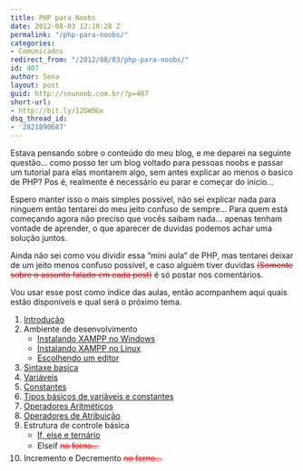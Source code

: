 ```yaml
---
title: PHP para Noobs
date: 2012-08-03 12:10:28 Z
permalink: "/php-para-noobs/"
categories:
- Comunicados
redirect_from: "/2012/08/03/php-para-noobs/"
id: 407
author: Sena
layout: post
guid: http://sounoob.com.br/?p=407
short-url:
- http://bit.ly/12GW9Gx
dsq_thread_id:
- '2821890687'
---
```


Estava pensando sobre o conteúdo do meu blog, e me deparei na seguinte questão… como posso ter um blog voltado para pessoas noobs e passar um tutorial para elas montarem algo, sem antes explicar ao menos o basico de PHP? Pos é, realmente é necessário eu parar e começar do inicio…

Espero manter isso o mais simples possível, não sei explicar nada para ninguem então tentarei do meu jeito confuso de sempre… Para quem está começando agora não preciso que vocês saibam nada… apenas tenham vontade de aprender, o que aparecer de duvidas podemos achar uma solução juntos.
  
<!--more-->

Ainda não sei como vou dividir essa “mini aula” de PHP, mas tentarei deixar de um jeito menos confuso possível, e caso alguém tiver duvidas <del><span style="color: #ff0000;">(Somente sobre o assunto falado em cada post)</span></del> é só postar nos comentários.

Vou usar esse post como índice das aulas, então acompanhem aqui quais estão disponíveis e qual será o próximo tema.

  1. <a title="Introdução – PHP para Noobs" href="./introducao-php-para-noobs/" target="_blank">Introdução</a>
  2. Ambiente de desenvolvimento 
      * <a name="xampp" title="Instalando XAMPP no Windows" href="./instalando-xampp-no-windows/" target="_blank">Instalando XAMPP no Windows</a>
      * <a title="Instalando XAMPP no Linux" href="./instalando-xampp-no-linux/" target="_blank">Instalando XAMPP no Linux</a>
      * <a title="Escolhendo um editor PHP" href="./escolhendo-um-editor-php/" target="_blank">Escolhendo um editor</a>
  3. <a title="Sintaxe basica PHP" href="./sintaxe-basica-php/" target="_blank">Sintaxe basica</a>
  4. <a title="Variáveis em PHP" href="./variaveis-php/" target="_blank">Variáveis</a>
  5. <a title="Constantes no PHP" href="./constantes-no-php/" target="_blank">Constantes</a>
  6. <a title="Tipos básicos de variáveis e constantes no PHP" href="./tipos-basicos-de-variaveis-e-constantes-no-php/" target="_blank">Tipos básicos de variáveis e constantes</a>
  7. <a title="Operadores Aritméticos no PHP" href="./operadores-aritmeticos-no-php/" target="_blank">Operadores Aritméticos</a>
  8. <a title="Operadores de Atribuição no PHP" href="./operadores-de-atribuicao-no-php/" target="_blank">Operadores de Atribuição</a>
  9. Estrutura de controle básica 
      * <a title="If, else e ternário no PHP" href="./if-else-e-ternario-no-php/" target="_blank">If, else e ternário</a>
      * Elseif <span style="color: #ff0000;"><del style="line-height: 22px;">no forno…</del></span>
 10. Incremento e Decremento <span style="color: #ff0000;"><del style="line-height: 22px;">no forno…</del></span>